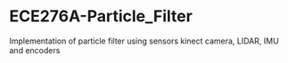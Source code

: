 # ECE276A-Particle_Filter
Implementation of particle filter using sensors kinect camera, LIDAR, IMU and encoders
